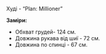 Худі - “Plan: Millioner”

**Заміри:** 

  - Обхват грудей- 124 см.
  - Довжина рукава від шиї - 72 см.
  - Довжина по спинці - 67 см.